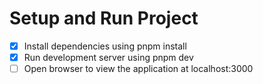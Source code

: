 # Setup and Run Project

- [x] Install dependencies using pnpm install
- [x] Run development server using pnpm dev
- [ ] Open browser to view the application at localhost:3000

